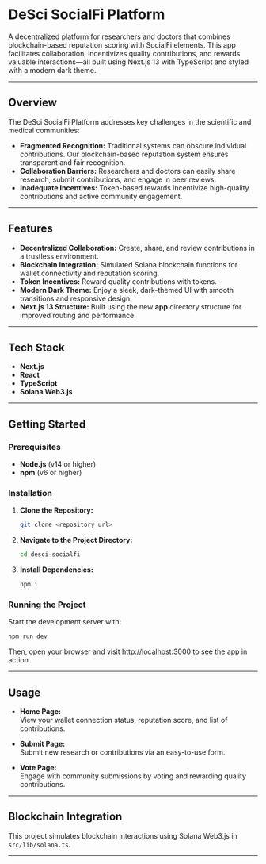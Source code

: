 # DeSci SocialFi Platform

A decentralized platform for researchers and doctors that combines blockchain-based reputation scoring with SocialFi elements. This app facilitates collaboration, incentivizes quality contributions, and rewards valuable interactions—all built using Next.js 13 with TypeScript and styled with a modern dark theme.

---

## Overview

The DeSci SocialFi Platform addresses key challenges in the scientific and medical communities:
- **Fragmented Recognition:** Traditional systems can obscure individual contributions. Our blockchain-based reputation system ensures transparent and fair recognition.
- **Collaboration Barriers:** Researchers and doctors can easily share research, submit contributions, and engage in peer reviews.
- **Inadequate Incentives:** Token-based rewards incentivize high-quality contributions and active community engagement.

---

## Features

- **Decentralized Collaboration:** Create, share, and review contributions in a trustless environment.
- **Blockchain Integration:** Simulated Solana blockchain functions for wallet connectivity and reputation scoring.
- **Token Incentives:** Reward quality contributions with tokens.
- **Modern Dark Theme:** Enjoy a sleek, dark-themed UI with smooth transitions and responsive design.
- **Next.js 13 Structure:** Built using the new **app** directory structure for improved routing and performance.

---

## Tech Stack

- **Next.js**
- **React**
- **TypeScript**
- **Solana Web3.js**

---

## Getting Started

### Prerequisites

- **Node.js** (v14 or higher)
- **npm** (v6 or higher)

### Installation

1. **Clone the Repository:**
   ```bash
   git clone <repository_url>
   ```
2. **Navigate to the Project Directory:**
   ```bash
   cd desci-socialfi
   ```
3. **Install Dependencies:**
   ```bash
   npm i
   ```

### Running the Project

Start the development server with:
```bash
npm run dev
```
Then, open your browser and visit [http://localhost:3000](http://localhost:3000) to see the app in action.

---

## Usage

- **Home Page:**  
  View your wallet connection status, reputation score, and list of contributions.

- **Submit Page:**  
  Submit new research or contributions via an easy-to-use form.

- **Vote Page:**  
  Engage with community submissions by voting and rewarding quality contributions.

---

## Blockchain Integration

This project simulates blockchain interactions using Solana Web3.js in `src/lib/solana.ts`.

---
